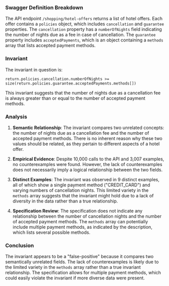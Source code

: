 ### Swagger Definition Breakdown

The API endpoint `/shopping/hotel-offers` returns a list of hotel offers. Each offer contains a `policies` object, which includes `cancellation` and `guarantee` properties. The `cancellation` property has a `numberOfNights` field indicating the number of nights due as a fee in case of cancellation. The `guarantee` property includes `acceptedPayments`, which is an object containing a `methods` array that lists accepted payment methods.

### Invariant

The invariant in question is:

`return.policies.cancellation.numberOfNights >= size(return.policies.guarantee.acceptedPayments.methods[])`

This invariant suggests that the number of nights due as a cancellation fee is always greater than or equal to the number of accepted payment methods.

### Analysis

1. **Semantic Relationship**: The invariant compares two unrelated concepts: the number of nights due as a cancellation fee and the number of accepted payment methods. There is no inherent reason why these two values should be related, as they pertain to different aspects of a hotel offer.

2. **Empirical Evidence**: Despite 10,000 calls to the API and 3,007 examples, no counterexamples were found. However, the lack of counterexamples does not necessarily imply a logical relationship between the two fields.

3. **Distinct Examples**: The invariant was observed in 9 distinct examples, all of which show a single payment method ("CREDIT_CARD") and varying numbers of cancellation nights. This limited variety in the `methods` array suggests that the invariant might hold due to a lack of diversity in the data rather than a true relationship.

4. **Specification Review**: The specification does not indicate any relationship between the number of cancellation nights and the number of accepted payment methods. The `methods` array can potentially include multiple payment methods, as indicated by the description, which lists several possible methods.

### Conclusion

The invariant appears to be a "false-positive" because it compares two semantically unrelated fields. The lack of counterexamples is likely due to the limited variety in the `methods` array rather than a true invariant relationship. The specification allows for multiple payment methods, which could easily violate the invariant if more diverse data were present.
